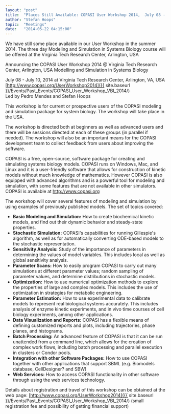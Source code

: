 ```yaml
---
layout: "post"
title:  "Places Still Available: COPASI User Workshop 2014,  July 08 - July 10"
author: "Stefan Hoops"
topic:  "Meetings"
date:   "2014-05-22 04:15:00"
---
```


We have still some place available in our User Workshop in the summer
2014. The three day Modeling and Simulation in Systems Biology course
will be offered at the Virginia Tech Research Center, Arlington, USA

Announcing the COPASI User Workshop 2014 @ Virginia Tech Research Center, Arlington, USA
Modelling and Simulation in Systems Biology

July 08 - July 10, 2014 at Virginia Tech Research Center,
Arlington, VA, USA <br/>
[http://www.copasi.org/UserWorkshop2014]({{ site.baseurl }}/Events/Past_Events/COPASI_User_Workshop_VBI_2014/)<br/>
Led by Pedro Mendes and Stefan Hoops

This workshop is for current or prospective users of the COPASI
modeling and simulation package for system biology. The workshop will
take place in the USA.

The workshop is directed both at beginners as well as advanced users
and there will be sessions directed at each of these groups (in
parallel if needed). The workshop will also be an important means for
the COPASI development team to collect feedback from users about
improving the software. 

COPASI is a free, open-source, software package for creating and
simulating systems biology models. COPASI runs on Windows, Mac, and
Linux and it is a user-friendly software that allows for construction
of kinetic models without much knowledge of mathematics. However
COPASI is also equipped with advanced algorithms and is a powerful
tool for modeling and simulation, with some features that are not
available in other simulators. COPASI is available at
http://www.copasi.org 

The workshop will cover several features of modeling and simulation by
using examples of previously published models. The set of topics covered:

* __Basic Modeling and Simulation:__ How to create biochemical kinetic
  models, and find out their dynamic behavior and steady-state
  properties.
* __Stochastic Simulation:__ COPASI's capabilities for running
  Gillespie's algorithm, as well as for automatically converting
  ODE-based models to the stochastic representation.
* __Sensitivity Analysis:__ Study of the importance of parameters in
  determining the values of model variables. This includes local as
  well as global sensitivity analysis.
* __Parameter Scans:__ How to easily program COPASI to carry out many
  simulations at different parameter values; random sampling of
  parameter values, and determine distributions in stochastic models.
* __Optimization:__ How to use numerical optimization methods to
  explore the properties of large and complex models. This includes
  the use of optimization in strategies for metabolic engineering.
* __Parameter Estimation:__ How to use experimental data to calibrate
  models to represent real biological systems accurately. This
  includes analysis of enzyme kinetic experiments, and in vivo time
  courses of cell biology experiments, among other applications.
* __Data Visualization and Reports:__ COPASI has a flexible means of
  defining customized reports and plots, including trajectories, phase
  planes, and histograms.
* __Batch Processing:__ An advanced feature of COPASI is that it can
  be run unattended from a command line, which allows for the creation
  of complex work flows, including batch processing and parallel
  execution in clusters or Condor pools.
* __Integration with other Software Packages:__ How to use COPASI
  together with other applications that support SBML (e.g. Biomodels
  database, CellDesigner? and SBW)
* __Web Services:__ How to access COPASI functionality in other
  software through using the web services technology.

Details about registration and travel of this workshop can be obtained at the web page:
[http://www.copasi.org/UserWorkshop2014]({{ site.baseurl }}/Events/Past_Events/COPASI_User_Workshop_VBI_2014/) (small registration fee and possibility of getting financial support)

